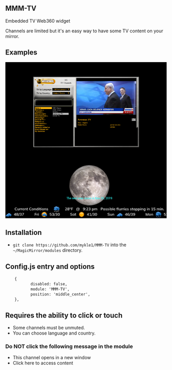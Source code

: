 ## MMM-TV

Embedded TV Web360 widget

Channels are limited but it's an easy way to have some TV content on your mirror.

## Examples

![](images/1.png)

## Installation

* `git clone https://github.com/mykle1/MMM-TV` into the `~/MagicMirror/modules` directory.

## Config.js entry and options

```
    {
           disabled: false,
           module: 'MMM-TV',
           position: 'middle_center',
    },
```

## Requires the ability to click or touch

* Some channels must be unmuted.
* You can choose language and country.

### Do NOT click the following message in the module

* This channel opens in a new window
* Click here to access content
